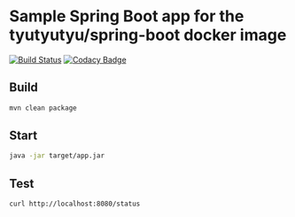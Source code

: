 # Sample Spring Boot app for the tyutyutyu/spring-boot docker image
[![Build Status](https://travis-ci.org/tyutyutyu/sample-app.svg?branch=master)](https://travis-ci.org/tyutyutyu/sample-app) [![Codacy Badge](https://api.codacy.com/project/badge/Grade/7ce25f8156c149f9b9a1256c968b9550)](https://www.codacy.com/app/istvan.foldhazi/sample-app?utm_source=github.com&amp;utm_medium=referral&amp;utm_content=tyutyutyu/sample-app&amp;utm_campaign=Badge_Grade)

## Build

```bash
mvn clean package
```

## Start

```bash
java -jar target/app.jar
```

## Test

```bash
curl http://localhost:8080/status
```
